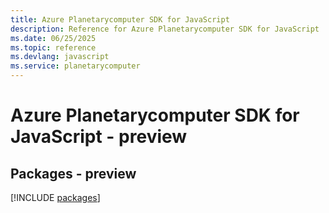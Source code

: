```yaml
---
title: Azure Planetarycomputer SDK for JavaScript
description: Reference for Azure Planetarycomputer SDK for JavaScript
ms.date: 06/25/2025
ms.topic: reference
ms.devlang: javascript
ms.service: planetarycomputer
---
```

# Azure Planetarycomputer SDK for JavaScript - preview
## Packages - preview
[!INCLUDE [packages](planetarycomputer-index.md)]